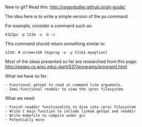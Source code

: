 New to git? Read this: http://rogerdudler.github.io/git-guide/

The idea here is to write a simple version of the ps command.

For example, consider a command such as:
  
    4323ps -p 1234 -s -U -c 


This command should return something similar to:

    1234: R utime=150 [myprog -x -y file1 myoption] 


Most of the ideas presented so far are researched from this page: 
http://pages.cs.wisc.edu/~bart/537/programs/program1.html


What we have so far:

    - Functional getopt to read in command line arguments.
    - Semi-functional readdir to view the /proc filesystem.


What we need:

    - Finish readdir functionality to dive into /proc filesystem
    - Write C main function to include linked getopt and readdir
    - Write makefile to compile under gcc
    - Potentially more
